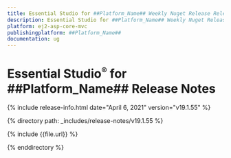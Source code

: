 ```yaml
---
title: Essential Studio for ##Platform_Name## Weekly Nuget Release Release Notes  
description: Essential Studio for ##Platform_Name## Weekly Nuget Release Release Notes  
platform: ej2-asp-core-mvc
publishingplatform: ##Platform_Name##
documentation: ug
---
```


# Essential Studio<sup style="font-size:70%">&reg;</sup> for  ##Platform_Name##  Release Notes  

{% include release-info.html date="April 6, 2021"   version="v19.1.55"  %} 

{% directory path: _includes/release-notes/v19.1.55 %}

{% include {{file.url}} %}

{% enddirectory %}
